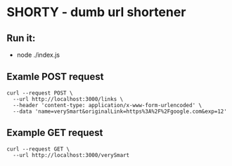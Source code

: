 # SHORTY - dumb url shortener

## Run it:
- node ./index.js

## Examle POST request

```
curl --request POST \
  --url http://localhost:3000/links \
  --header 'content-type: application/x-www-form-urlencoded' \
  --data 'name=verySmart&originalLink=https%3A%2F%2Fgoogle.com&exp=12'
```

## Example GET request

```
curl --request GET \
  --url http://localhost:3000/verySmart
```
